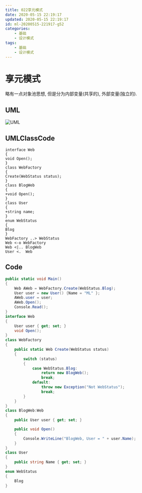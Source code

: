 ```yaml
---
title: 022享元模式
date: 2020-05-15 22:19:17
updated: 2020-05-15 22:19:17
id: ml-20200515-221917-g52
categories:
	- 基础
	- 设计模式
tags: 
	- 基础
	- 设计模式
---
```

# 享元模式

略有一点对象池思想, 但是分为内部变量(共享的), 外部变量(独立的).
<!--more-->
## UML

![UML](http://www.plantuml.com/plantuml/png/RO_12i8m343l_OeS9s9_m253mQi74SznYsEmjP9aWgZ_RkF0xk2faFTuQIfHP1s7tdL1YQzO4vpfufxk7hi63ZSAnMBjtgxkKSJG7ckD_4Z6ZWcLYZGxAkee8Dzdfc_xs4wrvT_SIOWDYd8NMWWua44Aum0vcmmB9P3NW_URcM84obM4R4oZb_U_NzWsA3s04LTHQDBT7m00)

## UMLClassCode

```
interface Web
{
void Open();
}
class WebFactory
{
Create(WebStatus status);
}
class BlogWeb
{
+void Open();
}
class User
{
+string name;
}
enum WebStatus 
{
Blog
}
WebFactory ..> WebStatus 
Web <-o WebFactory
Web <|.. BlogWeb
User <.  Web
```

## Code

```C#
public static void Main()
{
    Web AWeb = WebFactory.Create(WebStatus.Blog);
    User user = new User() {Name = "ML" };
    AWeb.user = user;
    AWeb.Open();
    Console.Read();
}
interface Web
{
    User user { get; set; }
    void Open();
}
class WebFactory
{
    public static Web Create(WebStatus status)
    {
        switch (status)
        {
            case WebStatus.Blog:
                return new BlogWeb();
                break;
            default:
                throw new Exception("Not WebStatus");
                break;
        }
    }
}
class BlogWeb:Web
{
    public User user { get; set; }

    public void Open()
    {
        Console.WriteLine("BlogWeb, User = " + user.Name);
    }
}
class User
{
    public string Name { get; set; }
}
enum WebStatus
{
    Blog
}
```
